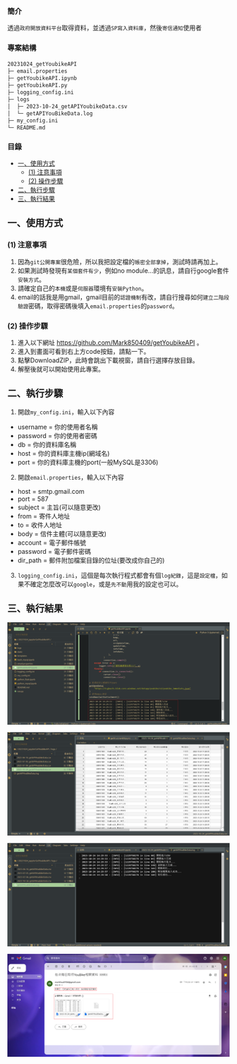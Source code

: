 ### 簡介

透過`政府開放資料平台`取得資料，並透過`SP寫入資料庫`，然後`寄信通知`使用者

### 專案結構

```
20231024_getYoubikeAPI
├─ email.properties
├─ getYoubikeAPI.ipynb
├─ getYoubikeAPI.py
├─ logging_config.ini
├─ logs
│  ├─ 2023-10-24_getAPIYoubikeData.csv
│  └─ getAPIYouBikeData.log
├─ my_config.ini
└─ README.md
```

### 目錄
- [一、使用方式](#一使用方式)
  - [(1) 注意事項](#1-注意事項)
  - [(2) 操作步驟](#2-操作步驟)
- [二、執行步驟](#二執行步驟)
- [三、執行結果](#三執行結果)


## 一、使用方式

### (1) 注意事項
1. 因為`git公開專案`很危險，所以我把設定檔的`帳密全部拿掉`，測試時請再加上。
2. 如果測試時發現有`某個套件有少`，例如no module...的訊息，請自行google套件`安裝方式`。
3. 請確定自己的`本機`或是`伺服器`環境有`安裝Python`。
4. email的話我是用gmail，gmail目前的`認證機制`有改，請自行搜尋如何`建立二階段驗證`密碼，取得密碼後填入`email.properties`的`password`。

### (2) 操作步驟
1. 進入以下網址 https://github.com/Mark850409/getYoubikeAPI 。
2. 進入到畫面可看到右上方code按鈕，請點一下。
3. 點擊DownloadZIP，此時會跳出下載視窗，請自行選擇存放目錄。
4. 解壓後就可以開始使用此專案。


## 二、執行步驟

1. 開啟`my_config.ini`，輸入以下內容
- username = 你的使用者名稱
- password = 你的使用者密碼
- db = 你的資料庫名稱
- host = 你的資料庫主機ip(網域名)
- port = 你的資料庫主機的port(一般MySQL是3306)

2. 開啟`email.properties`，輸入以下內容
- host = smtp.gmail.com
- port = 587
- subject = 主旨(可以隨意更改)
- from = 寄件人地址
- to = 收件人地址
- body = 信件主體(可以隨意更改)
- account = 電子郵件帳號
- password = 電子郵件密碼
- dir_path = 郵件附加檔案目錄的位址(要改成你自己的)

3. `logging_config.ini`，這個是每次執行程式都會有個`log紀錄`，這是`設定檔`，如果不確定怎麼改可以`google`，或是`先不動`用我的設定也可以。


## 三、執行結果

![image-20231024151657622](https://raw.githubusercontent.com/Mark850409/UploadGithubImage/master/image-20231024151657622.png)

![image-20231024151723585](https://raw.githubusercontent.com/Mark850409/UploadGithubImage/master/image-20231024151723585.png)

![image-20231024151739537](https://raw.githubusercontent.com/Mark850409/UploadGithubImage/master/image-20231024151739537.png)

![image-20231024151819996](https://raw.githubusercontent.com/Mark850409/UploadGithubImage/master/image-20231024151819996.png)
